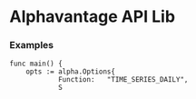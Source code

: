 # Alphavantage API Lib

### Examples

```
func main() {
	opts := alpha.Options{
			Function:   "TIME_SERIES_DAILY",
			S